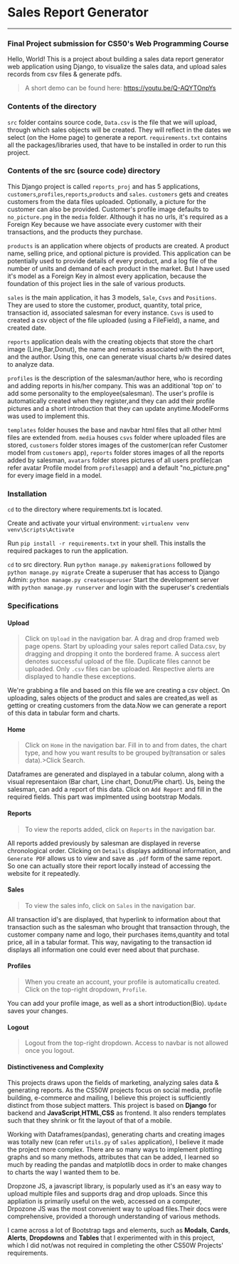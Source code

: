 # Sales Report Generator

-----------------------------

### Final Project submission for CS50's Web Programming Course

Hello, World! This is a project about building a sales data report generator web application using Django, to visualize the sales data, and upload sales records from csv files & generate pdfs.

>A short demo can be found here: <https://youtu.be/Q-AQYTOnpYs>

### Contents of the directory
`src` folder contains source code, `Data.csv` is the file that we will upload, through which sales objects will be created. They will reflect in the dates we select (on the Home page) to generate a report.
`requirements.txt` contains all the packages/libraries used, that have to be installed in order to run this project.

### Contents of the src (source code) directory

This Django project is called `reports_proj` and has 5 applications, `customers`,`profiles`,`reports`,`products` and `sales`.
`customers` gets and creates customers from the data files uploaded. Optionally, a picture for the customer can also be provided. Customer's profile image defaults to `no_picture.png` in the `media` folder. Although it has no urls, it's required as a Foreign Key because we have associate every customer with their transactions, and the products they purchase.

`products` is an application where objects of products are created. A product name, selling price, and optional picture is provided. This application can be potentially used to provide details of every product, and a log file of the number of units and demand of each product in the market. But I have used it's model as a Foreign Key in almost every application, because the foundation of this project lies in the sale of various products.

`sales` is the main application, it has 3 models, `Sale`, `Csvs` and `Positions`. They are used to store the customer, product, quantity, total price, transaction id, associated salesman for every instance. `Csvs` is used to created a csv object of the file uploaded (using a FileField), a name, and created date.

`reports` application deals with the creating objects that store the chart image (Line,Bar,Donut), the name and remarks associated with the report, and the author. Using this, one can generate visual charts b/w desired dates to analyze data.

`profiles` is the description of the salesman/author here, who is recording and adding reports in his/her company. This was an additional 'top on' to add some personality to the employee(salesman). The user's profile is automatically created when they register,and they can add their profile pictures and a short introduction that they can update anytime.ModelForms was used to implement this.

`templates` folder houses the base and navbar html files that all other html files are extended from.
`media` houses `csvs` folder where uploaded files are stored, `customers` folder stores images of the customer(can refer Customer model from `customers` app), `reports` folder stores images of all the reports added by salesman, `avatars` folder stores pictures of all users profile(can refer avatar Profile model from `profiles`app) and a default "no_picture.png" for every image field in a model.

### Installation

`cd` to the directory where requirements.txt is located.

Create and activate your virtual environment:
`virtualenv venv`
`venv\Scripts\Activate`

Run `pip install -r requirements.txt` in your shell.
This installs the required packages to run the application.

`cd` to src directory.
Run `python manage.py makemigrations` followed by `python manage.py migrate`
Create a superuser that has access to Django Admin: `python manage.py createsuperuser`
Start the development server with `python manage.py runserver` and login with the superuser's credentials

### Specifications

#### Upload

>Click on `Upload` in the navigation bar. A drag and drop framed web page opens.
>Start by uploading your sales report called Data.csv, by dragging and dropping it onto the bordered frame.
>A success alert denotes successful upload of the file.
>Duplicate files cannot be uploaded. Only `.csv` files can be uploaded.
>Respective alerts are displayed to handle these exceptions.

We're grabbing a file and based on this file we are creating a csv object.
On uploading, sales objects of the product and sales are created,as well as getting or creating customers from the data.Now we can generate a report of this data in tabular form and charts.

#### Home

>Click on `Home` in the navigation bar.
>Fill in to and from dates, the chart type, and how you want results to be grouped by(transation or sales data).>Click Search.

Dataframes are generated and displayed in a tabular column, along with a visual representaion (Bar chart, Line chart, Donut/Pie chart).
Us, being the salesman, can add a report of this data. Click on `Add Report` and fill in the required fields. This part was implmented using bootstrap Modals.

#### Reports

>To view the reports added, click on `Reports` in the navigation bar.

All reports added previously by salesman are displayed in reverse chronological order. Clicking on `Details` displays additional information, and `Generate PDF` allows us to view and save as `.pdf` form of the same report. So one can actually store their report locally instead of accessing the website for it repeatedly.

#### Sales

>To view the sales info, click on `Sales` in the navigation bar.

All transaction id's are displayed, that hyperlink to information about that transaction such as the salesman who brought that transaction through, the customer company name and logo, their purchases items,quantity and total price, all in a tabular format. This way, navigating to the transaction id displays all information one could ever need about that purchase.

#### Profiles

>When you create an account, your profile is automaticallu created. Click on the top-right dropdown, `Profile`.

You can add your profile image, as well as a short introduction(Bio). `Update` saves your changes.

#### Logout

>Logout from the top-right dropdown. Access to navbar is not allowed once you logout.

#### Distinctiveness and Complexity

This projects draws upon the fields of marketing, analyzing sales data & generating reports. As the CS50W projects focus on social media, profile building, e-commerce and mailing, I believe this project is sufficiently distinct from those subject matters.
This project is based on **Django** for backend and **JavaScript**,**HTML**,**CSS** as frontend. 
It also renders templates such that they shrink or fit the layout of that of a mobile.

Working with Dataframes(pandas), generating charts and creating images was totally new (can refer `utils.py` of `sales` application), I believe it made the project more complex. There are so many ways to implement plotting graphs and so many methods, attributes that can be added, I learned so much by reading the pandas and matplotlib docs in order to make changes to charts the way I wanted them to be. 

Dropzone JS, a javascript library, is popularly used as it's an easy way to upload multiple files and supports drag and drop uploads. Since this appliation is primarily useful on the web, accessed on a computer, Drpozone JS was the most convenient way to upload files.Their docs were comprehensive, provided a thorough understanding of various methods.

I came across a lot of Bootstrap tags and elements, such as **Modals**, **Cards**, **Alerts**, **Dropdowns** and **Tables** that I experimented with in this project, which I did not/was not required in completing the other CS50W Projects' requirements.